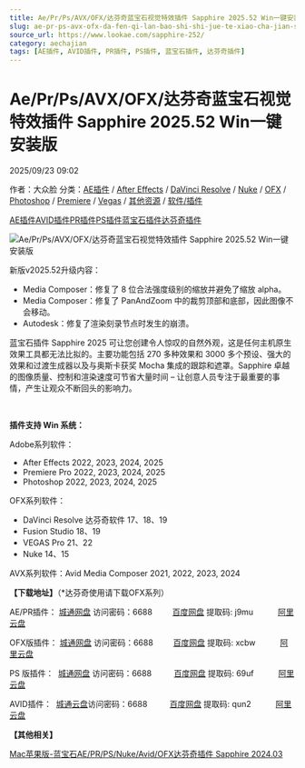 ```yaml
---
title: Ae/Pr/Ps/AVX/OFX/达芬奇蓝宝石视觉特效插件 Sapphire 2025.52 Win一键安装版
slug: ae-pr-ps-avx-ofx-da-fen-qi-lan-bao-shi-shi-jue-te-xiao-cha-jian-sapphire-2025-52-winyi-jian-an-zhuang-ban
source_url: https://www.lookae.com/sapphire-252/
category: aechajian
tags: [AE插件, AVID插件, PR插件, PS插件, 蓝宝石插件, 达芬奇插件]
---
```

# Ae/Pr/Ps/AVX/OFX/达芬奇蓝宝石视觉特效插件 Sapphire 2025.52 Win一键安装版

2025/09/23 09:02

作者：大众脸
分类：[AE插件](https://www.lookae.com/after-effects/aechajian/) / [After Effects](https://www.lookae.com/after-effects/) / [DaVinci Resolve](https://www.lookae.com/qitarjcj/resolvezy/) / [Nuke](https://www.lookae.com/qitarjcj/nukezy/) / [OFX](https://www.lookae.com/qitarjcj/ofxzy/) / [Photoshop](https://www.lookae.com/qitarjcj/pszy/) / [Premiere](https://www.lookae.com/qitarjcj/premierezy/) / [Vegas](https://www.lookae.com/qitarjcj/vegaszy/) / [其他资源](https://www.lookae.com/qitarjcj/otherzy/) / [软件/插件](https://www.lookae.com/qitarjcj/)

[AE插件](https://www.lookae.com/tag/ae%e6%8f%92%e4%bb%b6/)[AVID插件](https://www.lookae.com/tag/avid%e6%8f%92%e4%bb%b6/)[PR插件](https://www.lookae.com/tag/pr%e6%8f%92%e4%bb%b6/)[PS插件](https://www.lookae.com/tag/ps%e6%8f%92%e4%bb%b6/)[蓝宝石插件](https://www.lookae.com/tag/%e8%93%9d%e5%ae%9d%e7%9f%b3%e6%8f%92%e4%bb%b6/)[达芬奇插件](https://www.lookae.com/tag/%e8%be%be%e8%8a%ac%e5%a5%87%e6%8f%92%e4%bb%b6/)

![Ae/Pr/Ps/AVX/OFX/达芬奇蓝宝石视觉特效插件 Sapphire 2025.52 Win一键安装版](https://www.lookae.com/wp-content/uploads/2024/11/Sapphire-2025.jpg "Ae/Pr/Ps/AVX/OFX/达芬奇蓝宝石视觉特效插件 Sapphire 2025.52 Win一键安装版-LookAE.com")

新版v2025.52升级内容：

* Media Composer：修复了 8 位合法强度级别的缩放并避免了缩放 alpha。
* Media Composer：修复了 PanAndZoom 中的裁剪顶部和底部，因此图像不会移动。
* Autodesk：修复了渲染刻录节点时发生的崩溃。

蓝宝石插件 Sapphire 2025 可让您创建令人惊叹的自然外观，这是任何主机原生效果工具都无法比拟的。主要功能包括 270 多种效果和 3000 多个预设、强大的效果和过渡生成器以及与奥斯卡获奖 Mocha 集成的跟踪和遮罩。Sapphire 卓越的图像质量、控制和渲染速度可节省大量时间 – 让创意人员专注于最重要的事情，产生让观众不断回头的影响力。

[﻿](https://cloud.video.taobao.com/play/u/null/p/1/e/6/t/1/435811159933.mp4)

**插件支持 Win 系统：**

Adobe系列软件：

* After Effects 2022, 2023, 2024, 2025
* Premiere Pro 2022, 2023, 2024, 2025
* Photoshop 2022, 2023, 2024, 2025

OFX系列软件：

* DaVinci Resolve 达芬奇软件 17、18、19
* Fusion Studio 18、19
* VEGAS Pro 21、22
* Nuke 14、15

AVX系列软件：Avid Media Composer 2021, 2022, 2023, 2024

**【下载地址】**（\*达芬奇使用请下载OFX系列）

AE/PR插件： [城通网盘](https://url70.ctfile.com/f/2827370-8438498046-5f8afc?p=4431) 访问密码：6688         [百度网盘](https://pan.baidu.com/s/1rsYhVKw0FQ4LxvwJ6FluZA?pwd=j9mu) 提取码: j9mu           [阿里云盘](https://www.alipan.com/s/PiYLggL7k7y)

OFX版插件： [城通网盘](https://url70.ctfile.com/f/2827370-8438498073-23cb22?p=4431) 访问密码：6688         [百度网盘](https://pan.baidu.com/s/1AsfSJiTSDoaTkqfvoFcvLg?pwd=xcbw) 提取码: xcbw           [阿里云盘](https://www.alipan.com/s/XNqbjUJTF3a)

PS 版插件：  [城通网盘](https://url70.ctfile.com/f/2827370-8438497893-6c33c5?p=4431) 访问密码：6688          [百度网盘](https://pan.baidu.com/s/1NQJ2rqEJFtRYwYherAwJbw?pwd=69uf) 提取码: 69uf           [阿里云盘](https://www.alipan.com/s/FkDFw6ZxVgF)

AVID插件：  [城通云盘](https://url70.ctfile.com/f/2827370-8438498042-77e530?p=4431)访问密码：6688          [百度网盘](https://pan.baidu.com/s/1Pgp9qFiFr55u7wT7i6tN6A?pwd=qun2) 提取码: qun2           [阿里云盘](https://www.alipan.com/s/1PXWN8ywsMA)

**【其他相关】**

[Mac苹果版-蓝宝石AE/PR/PS/Nuke/Avid/OFX达芬奇插件 Sapphire 2024.03](https://www.lookae.com/sapphire-2024-mac/)
